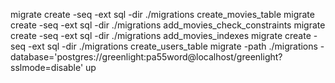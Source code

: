 migrate create -seq -ext sql -dir ./migrations create_movies_table
migrate create -seq -ext sql -dir ./migrations add_movies_check_constraints
migrate create -seq -ext sql -dir ./migrations add_movies_indexes
migrate create -seq -ext sql -dir ./migrations create_users_table
migrate -path ./migrations -database='postgres://greenlight:pa55word@localhost/greenlight?sslmode=disable' up


